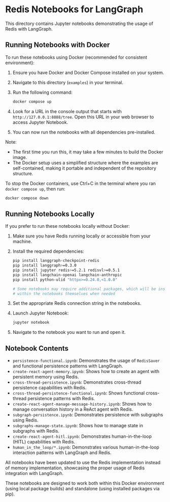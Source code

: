 # Redis Notebooks for LangGraph

This directory contains Jupyter notebooks demonstrating the usage of Redis with LangGraph.

## Running Notebooks with Docker

To run these notebooks using Docker (recommended for consistent environment):

1. Ensure you have Docker and Docker Compose installed on your system.
2. Navigate to this directory (`examples`) in your terminal.
3. Run the following command:

   ```bash
   docker compose up
   ```

4. Look for a URL in the console output that starts with `http://127.0.0.1:8888/tree`. Open this URL in your web browser to access Jupyter Notebook.
5. You can now run the notebooks with all dependencies pre-installed.

Note: 
- The first time you run this, it may take a few minutes to build the Docker image.
- The Docker setup uses a simplified structure where the examples are self-contained, making it portable and independent of the repository structure.

To stop the Docker containers, use Ctrl+C in the terminal where you ran `docker compose up`, then run:

```bash
docker compose down
```

## Running Notebooks Locally

If you prefer to run these notebooks locally without Docker:

1. Make sure you have Redis running locally or accessible from your machine.
2. Install the required dependencies:

   ```bash
   pip install langgraph-checkpoint-redis
   pip install langgraph>=0.3.0 
   pip install jupyter redis>=5.2.1 redisvl>=0.5.1 
   pip install langchain-openai langchain-anthropic 
   pip install python-ulid "httpx>=0.24.0,<1.0.0"
   
   # Some notebooks may require additional packages, which will be installed 
   # within the notebooks themselves when needed
   ```

3. Set the appropriate Redis connection string in the notebooks.
4. Launch Jupyter Notebook:

   ```bash
   jupyter notebook
   ```

5. Navigate to the notebook you want to run and open it.

## Notebook Contents

- `persistence-functional.ipynb`: Demonstrates the usage of `RedisSaver` and functional persistence patterns with LangGraph.
- `create-react-agent-memory.ipynb`: Shows how to create an agent with persistent memory using Redis.
- `cross-thread-persistence.ipynb`: Demonstrates cross-thread persistence capabilities with Redis.
- `cross-thread-persistence-functional.ipynb`: Shows functional cross-thread persistence patterns with Redis.
- `create-react-agent-manage-message-history.ipynb`: Shows how to manage conversation history in a ReAct agent with Redis.
- `subgraph-persistence.ipynb`: Demonstrates persistence with subgraphs using Redis.
- `subgraphs-manage-state.ipynb`: Shows how to manage state in subgraphs with Redis.
- `create-react-agent-hitl.ipynb`: Demonstrates human-in-the-loop (HITL) capabilities with Redis.
- `human_in_the_loop/*.ipynb`: Demonstrates various human-in-the-loop interaction patterns with LangGraph and Redis.

All notebooks have been updated to use the Redis implementation instead of memory implementation, showcasing the proper usage of Redis integration with LangGraph.

These notebooks are designed to work both within this Docker environment (using local package builds) and standalone (using installed packages via pip).
